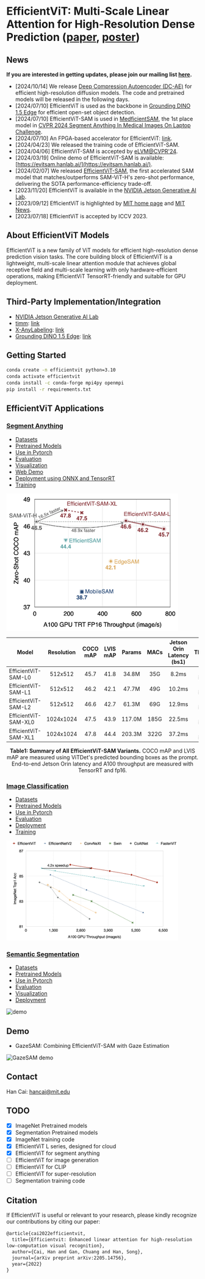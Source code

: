 # EfficientViT: Multi-Scale Linear Attention for High-Resolution Dense Prediction ([paper](https://arxiv.org/abs/2205.14756), [poster](assets/files/efficientvit_poster.pdf))

## News

**If you are interested in getting updates, please join our mailing list [here](https://forms.gle/Z6DNkRidJ1ouxmUk9).**

- [2024/10/14] We release [Deep Compression Autoencoder (DC-AE)](https://arxiv.org/abs/2410.10733) for efficient high-resolution diffusion models. The code and pretrained models will be released in the following days.
- [2024/07/10] EfficientViT is used as the backbone in [Grounding DINO 1.5 Edge](https://arxiv.org/pdf/2405.10300) for efficient open-set object detection. 
- [2024/07/10] EfficientViT-SAM is used in [MedficientSAM](https://github.com/hieplpvip/medficientsam), the 1st place model in [CVPR 2024 Segment Anything In Medical Images On Laptop Challenge](https://www.codabench.org/competitions/1847/).
- [2024/07/10] An FPGA-based accelerator for EfficientViT: [link](https://arxiv.org/abs/2403.20230).
- [2024/04/23] We released the training code of EfficientViT-SAM.
- [2024/04/06] EfficientViT-SAM is accepted by [eLVM@CVPR'24](https://sites.google.com/view/elvm/home?authuser=0).
- [2024/03/19] Online demo of EfficientViT-SAM is available: [https://evitsam.hanlab.ai/](https://evitsam.hanlab.ai/). 
- [2024/02/07] We released [EfficientViT-SAM](https://arxiv.org/abs/2402.05008), the first accelerated SAM model that matches/outperforms SAM-ViT-H's zero-shot performance, delivering the SOTA performance-efficiency trade-off.
- [2023/11/20] EfficientViT is available in the [NVIDIA Jetson Generative AI Lab](https://www.jetson-ai-lab.com/tutorial_efficientvit.html).
- [2023/09/12] EfficientViT is highlighted by [MIT home page](https://www.mit.edu/archive/spotlight/efficient-computer-vision/) and [MIT News](https://news.mit.edu/2023/ai-model-high-resolution-computer-vision-0912).
- [2023/07/18] EfficientViT is accepted by ICCV 2023.

## About EfficientViT Models

EfficientViT is a new family of ViT models for efficient high-resolution dense prediction vision tasks. The core building block of EfficientViT is a lightweight, multi-scale linear attention module that achieves global receptive field and multi-scale learning with only hardware-efficient operations, making EfficientViT TensorRT-friendly and suitable for GPU deployment.

## Third-Party Implementation/Integration

- [NVIDIA Jetson Generative AI Lab](https://www.jetson-ai-lab.com/tutorial_efficientvit.html)
- [timm](https://github.com/huggingface/pytorch-image-models): [link](https://github.com/huggingface/pytorch-image-models/blob/main/timm/models/efficientvit_mit.py)
- [X-AnyLabeling](https://github.com/CVHub520/X-AnyLabeling): [link](https://github.com/CVHub520/X-AnyLabeling/blob/main/anylabeling/services/auto_labeling/efficientvit_sam.py)
- [Grounding DINO 1.5 Edge](https://github.com/IDEA-Research/Grounding-DINO-1.5-API): [link](https://arxiv.org/pdf/2405.10300)

## Getting Started

```bash
conda create -n efficientvit python=3.10
conda activate efficientvit
conda install -c conda-forge mpi4py openmpi
pip install -r requirements.txt
```

## EfficientViT Applications

### [Segment Anything](applications/sam.md)
- [Datasets](applications/sam.md#datasets)
- [Pretrained Models](applications/sam.md#pretrained-models)
- [Use in Pytorch](applications/sam.md#usage)
- [Evaluation](applications/sam.md#evaluation)
- [Visualization](applications/sam.md#visualization)
- [Web Demo](demo/sam/README.md)
- [Deployment using ONNX and TensorRT](applications/sam.md#deployment)
- [Training](applications/sam.md#training)

<p align="left">
<img src="assets/files/sam_zero_shot_coco_mAP.png"  width="450">
</p>

| Model         |  Resolution | COCO mAP | LVIS mAP | Params |  MACs | Jetson Orin Latency (bs1) | A100 Throughput (bs16) | Checkpoint |
|----------------------|:----------:|:----------:|:---------:|:------------:|:---------:|:---------:|:------------:|:------------:|
| EfficientViT-SAM-L0 | 512x512 | 45.7 | 41.8 | 34.8M  | 35G | 8.2ms  | 762 images/s | [link](https://huggingface.co/han-cai/efficientvit-sam/resolve/main/l0.pt) |
| EfficientViT-SAM-L1 | 512x512 | 46.2 | 42.1 | 47.7M | 49G |  10.2ms | 638 images/s | [link](https://huggingface.co/han-cai/efficientvit-sam/resolve/main/l1.pt) |
| EfficientViT-SAM-L2 | 512x512 | 46.6 | 42.7 | 61.3M | 69G |  12.9ms | 538 images/s  | [link](https://huggingface.co/han-cai/efficientvit-sam/resolve/main/l2.pt) |
| EfficientViT-SAM-XL0 | 1024x1024 | 47.5 | 43.9 | 117.0M | 185G | 22.5ms  | 278 images/s | [link](https://huggingface.co/han-cai/efficientvit-sam/resolve/main/xl0.pt) |
| EfficientViT-SAM-XL1 | 1024x1024 | 47.8 | 44.4 | 203.3M | 322G | 37.2ms  | 182 images/s | [link](https://huggingface.co/han-cai/efficientvit-sam/resolve/main/xl1.pt) |
<p align="center">
<b> Table1: Summary of All EfficientViT-SAM Variants.</b> COCO mAP and LVIS mAP are measured using ViTDet's predicted bounding boxes as the prompt. End-to-end Jetson Orin latency and A100 throughput are measured with TensorRT and fp16.
</p>


### [Image Classification](applications/cls.md)
- [Datasets](applications/cls.md#datasets)
- [Pretrained Models](applications/cls.md#pretrained-models)
- [Use in Pytorch](applications/cls.md#usage)
- [Evaluation](applications/cls.md#evaluation)
- [Deployment](applications/cls.md#export)
- [Training](applications/cls.md#training)

<p align="left">
<img src="assets/files/cls_results.png"  width="450">
</p>

### [Semantic Segmentation](applications/seg.md)
- [Datasets](applications/seg.md#datasets)
- [Pretrained Models](applications/seg.md#pretrained-models)
- [Use in Pytorch](applications/seg.md#usage)
- [Evaluation](applications/seg.md#evaluation)
- [Visualization](applications/seg.md#visualization)
- [Deployment](applications/seg.md#export)

![demo](assets/demo/cityscapes_l1.gif)

## Demo

- GazeSAM: Combining EfficientViT-SAM with Gaze Estimation

![GazeSAM demo](demo/gazesam/assets/gazesam_demo.gif)

## Contact

Han Cai: <hancai@mit.edu>

## TODO

- [x] ImageNet Pretrained models
- [x] Segmentation Pretrained models
- [x] ImageNet training code
- [x] EfficientViT L series, designed for cloud
- [x] EfficientViT for segment anything
- [ ] EfficientViT for image generation
- [ ] EfficientViT for CLIP
- [ ] EfficientViT for super-resolution
- [ ] Segmentation training code

## Citation

If EfficientViT is useful or relevant to your research, please kindly recognize our contributions by citing our paper:

```
@article{cai2022efficientvit,
  title={Efficientvit: Enhanced linear attention for high-resolution low-computation visual recognition},
  author={Cai, Han and Gan, Chuang and Han, Song},
  journal={arXiv preprint arXiv:2205.14756},
  year={2022}
}
```
